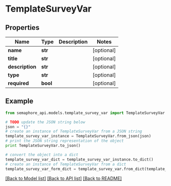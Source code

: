 # TemplateSurveyVar


## Properties
Name | Type | Description | Notes
------------ | ------------- | ------------- | -------------
**name** | **str** |  | [optional] 
**title** | **str** |  | [optional] 
**description** | **str** |  | [optional] 
**type** | **str** |  | [optional] 
**required** | **bool** |  | [optional] 

## Example

```python
from semaphore_api.models.template_survey_var import TemplateSurveyVar

# TODO update the JSON string below
json = "{}"
# create an instance of TemplateSurveyVar from a JSON string
template_survey_var_instance = TemplateSurveyVar.from_json(json)
# print the JSON string representation of the object
print TemplateSurveyVar.to_json()

# convert the object into a dict
template_survey_var_dict = template_survey_var_instance.to_dict()
# create an instance of TemplateSurveyVar from a dict
template_survey_var_form_dict = template_survey_var.from_dict(template_survey_var_dict)
```
[[Back to Model list]](../README.md#documentation-for-models) [[Back to API list]](../README.md#documentation-for-api-endpoints) [[Back to README]](../README.md)


